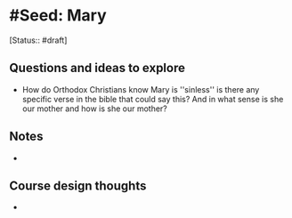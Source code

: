 
# #Seed: Mary
[Status:: #draft]
## Questions and ideas to explore
- How do Orthodox Christians know Mary is ''sinless'' is there any specific verse in the bible that could say this? And in what sense is she our mother and how is she our mother?

## Notes
- 

## Course design thoughts
- 